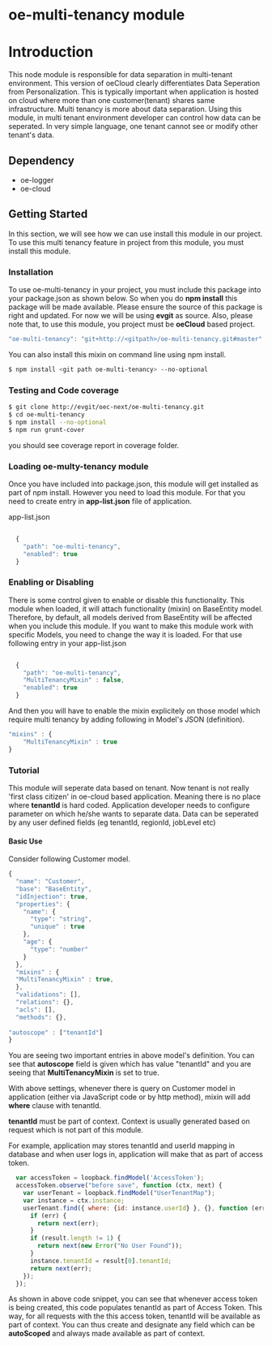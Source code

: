 # oe-multi-tenancy module

# Introduction
This node module is responsible for data separation in multi-tenant environment. This version of oeCloud clearly differentiates Data Seperation from Personalization. This is typically important when application is hosted on cloud where more than one customer(tenant) shares same infrastructure.
Multi tenancy is more about data separation. Using this module, in multi tenant environment developer can control how data can be seperated. In very simple language, one tenant cannot see or modify other tenant's data.

## Dependency
* oe-logger
* oe-cloud


## Getting Started

In this section, we will see how we can use install this module in our project. To use this multi tenancy feature in project from this module, you must install this module.


### Installation

To use oe-multi-tenancy in your project, you must include this package into your package.json as shown below. So when you do **npm install** this package will be made available. Please ensure the source of this package is right and updated. For now we will be using **evgit** as source. Also, please note that, to use this module, you project must be **oeCloud** based project.


```javascript
"oe-multi-tenancy": "git+http://<gitpath>/oe-multi-tenancy.git#master"
```

You can also install this mixin on command line using npm install. 


```sh
$ npm install <git path oe-multi-tenancy> --no-optional
```


### Testing and Code coverage

```sh
$ git clone http://evgit/oec-next/oe-multi-tenancy.git
$ cd oe-multi-tenancy
$ npm install --no-optional
$ npm run grunt-cover
```

you should see coverage report in coverage folder.





### Loading oe-multy-tenancy module

Once you have included into package.json, this module will get installed as part of npm install. However you need to load this module. For that you need to create entry in **app-list.json** file of application.


app-list.json

```javascript

  {
    "path": "oe-multi-tenancy",
    "enabled": true
  }
```

### Enabling or Disabling


There is some control given to enable or disable this functionality. 
This module when loaded, it will attach functionality (mixin) on BaseEntity model. Therefore, by default, all models derived from BaseEntity will be affected when you include this module.
If you want to make this module work with specific Models, you need to change the way it is loaded. For that use following entry in your app-list.json


```javascript

  {
    "path": "oe-multi-tenancy",
    "MultiTenancyMixin" : false,
    "enabled": true
  }
```

And then you will have to enable the mixin explicitely on those model which require multi tenancy by adding following in Model's JSON (definition).


```javascript
"mixins" : {
    "MultiTenancyMixin" : true
}

```


### Tutorial

This module will seperate data based on tenant. Now tenant is not really 'first class citizen' in oe-cloud based application. Meaning there is no place where **tenantId** is hard coded.
Application developer needs to configure parameter on which he/she wants to separate data. Data can be seperated by any user defined fields (eg tenantId, regionId, jobLevel etc)

#### Basic Use

Consider following Customer model. 

```javascript
{
  "name": "Customer",
  "base": "BaseEntity",
  "idInjection": true,
  "properties": {
    "name": {
      "type": "string",
      "unique" : true
    },
    "age": {
      "type": "number"
    }
  },
  "mixins" : { 
  "MultiTenancyMixin" : true,
  },
  "validations": [],
  "relations": {},
  "acls": [],
  "methods": {},
  
"autoscope" : ["tenantId"]
}

```

You are seeing two important entries in above model's definition. You can see that **autoscope** field is given which has value "tenantId" and you are seeing that **MultiTenancyMixin** is set to true.

With above settings, whenever there is query on Customer model in application (either via JavaScript code or by http method), mixin will add **where** clause with tenantId.

**tenantId** must be part of context. Context is usually generated based on request which is not part of this module. 

For example, application may stores tenantId and userId mapping in database and when user logs in, application will make that as part of access token.


```javascript
  var accessToken = loopback.findModel('AccessToken');
  accessToken.observe("before save", function (ctx, next) {
    var userTenant = loopback.findModel("UserTenantMap");
    var instance = ctx.instance;
    userTenant.find({ where: {id: instance.userId} }, {}, function (err, result) {
      if (err) {
        return next(err);
      }
      if (result.length != 1) {
        return next(new Error("No User Found"));
      }
      instance.tenantId = result[0].tenantId;
      return next(err);
    });
  });
```

As shown in above code snippet, you can see that whenever access token is being created, this code populates tenantId as part of Access Token. 
This way, for all requests with the this access token, tenantId will be available as part of context.
You can thus create and designate any field which can be **autoScoped** and always made available as part of context.












